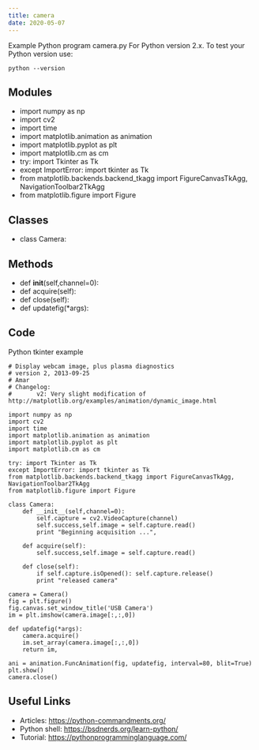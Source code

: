 ```yaml
---
title: camera
date: 2020-05-07
---
```

Example Python program camera.py
For Python version 2.x.
To test your Python version use:

    python --version

## Modules

* import numpy as np
* import cv2
* import time
* import matplotlib.animation as animation
* import matplotlib.pyplot as plt
* import matplotlib.cm as cm
* try: import Tkinter as Tk
* except ImportError: import tkinter as Tk
* from matplotlib.backends.backend_tkagg import FigureCanvasTkAgg, NavigationToolbar2TkAgg
* from matplotlib.figure import Figure

## Classes

* class Camera:

## Methods

* def __init__(self,channel=0):
* def acquire(self):
* def close(self):
* def updatefig(*args):

## Code

Python tkinter example

    # Display webcam image, plus plasma diagnostics
    # version 2, 2013-09-25
    # Amar
    # Changelog:
    #       v2: Very slight modification of http://matplotlib.org/examples/animation/dynamic_image.html
    
    import numpy as np
    import cv2
    import time
    import matplotlib.animation as animation
    import matplotlib.pyplot as plt
    import matplotlib.cm as cm
    
    try: import Tkinter as Tk
    except ImportError: import tkinter as Tk
    from matplotlib.backends.backend_tkagg import FigureCanvasTkAgg, NavigationToolbar2TkAgg
    from matplotlib.figure import Figure
    
    class Camera:
        def __init__(self,channel=0):
            self.capture = cv2.VideoCapture(channel)
            self.success,self.image = self.capture.read()
            print "Beginning acquisition ...",
    
        def acquire(self):
            self.success,self.image = self.capture.read()
    
        def close(self):
            if self.capture.isOpened(): self.capture.release()
            print "released camera"
    
    camera = Camera()
    fig = plt.figure()
    fig.canvas.set_window_title('USB Camera') 
    im = plt.imshow(camera.image[:,:,0])
    
    def updatefig(*args):
        camera.acquire()
        im.set_array(camera.image[:,:,0])
        return im,
    
    ani = animation.FuncAnimation(fig, updatefig, interval=80, blit=True)
    plt.show()
    camera.close()
    

## Useful Links

- Articles: https://python-commandments.org/
- Python shell: https://bsdnerds.org/learn-python/
- Tutorial: https://pythonprogramminglanguage.com/
